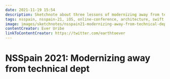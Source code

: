 ```yaml
---
date: 2021-11-19 15:54
description: Sketchnote about three lessons of modernizing away from technical dept from Ever Uribe at NSSpain 2021
tags: nsspain, nsspain-21, iOS, online-conference, architecture, swift
image: images/sketchnotes/nsspain21-modernizing-away-from-technical-dept-small.jpg
contentCreator: Ever Uribe
linkToContentCreator: https://twitter.com/earthtoever
---
```


# NSSpain 2021: Modernizing away from technical dept
